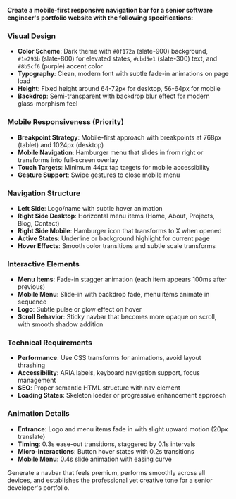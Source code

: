 
**Create a mobile-first responsive navigation bar for a senior software engineer's portfolio website  with the following specifications:**

### Visual Design
- **Color Scheme**: Dark theme with `#0f172a` (slate-900) background, `#1e293b` (slate-800) for elevated states, `#cbd5e1` (slate-300) text, and `#8b5cf6` (purple) accent color
- **Typography**: Clean, modern font with subtle fade-in animations on page load
- **Height**: Fixed height around 64-72px for desktop, 56-64px for mobile
- **Backdrop**: Semi-transparent with backdrop blur effect for modern glass-morphism feel

### Mobile Responsiveness (Priority)
- **Breakpoint Strategy**: Mobile-first approach with breakpoints at 768px (tablet) and 1024px (desktop)
- **Mobile Navigation**: Hamburger menu that slides in from right or transforms into full-screen overlay
- **Touch Targets**: Minimum 44px tap targets for mobile accessibility
- **Gesture Support**: Swipe gestures to close mobile menu

### Navigation Structure
- **Left Side**: Logo/name with subtle hover animation
- **Right Side Desktop**: Horizontal menu items (Home, About, Projects, Blog, Contact)
- **Right Side Mobile**: Hamburger icon that transforms to X when opened
- **Active States**: Underline or background highlight for current page
- **Hover Effects**: Smooth color transitions and subtle scale transforms

### Interactive Elements
- **Menu Items**: Fade-in stagger animation (each item appears 100ms after previous)
- **Mobile Menu**: Slide-in with backdrop fade, menu items animate in sequence
- **Logo**: Subtle pulse or glow effect on hover
- **Scroll Behavior**: Sticky navbar that becomes more opaque on scroll, with smooth shadow addition

### Technical Requirements
- **Performance**: Use CSS transforms for animations, avoid layout thrashing
- **Accessibility**: ARIA labels, keyboard navigation support, focus management
- **SEO**: Proper semantic HTML structure with nav element
- **Loading States**: Skeleton loader or progressive enhancement approach

### Animation Details
- **Entrance**: Logo and menu items fade in with slight upward motion (20px translate)
- **Timing**: 0.3s ease-out transitions, staggered by 0.1s intervals
- **Micro-interactions**: Button hover states with 0.2s transitions
- **Mobile Menu**: 0.4s slide animation with easing curve

Generate a navbar that feels premium, performs smoothly across all devices, and establishes the professional yet creative tone for a senior developer's portfolio.